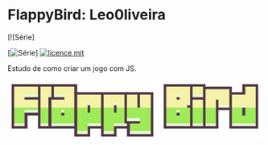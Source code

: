 # FlappyBird: Leo0liveira

[![Série]

[![Série](https://https://img.shields.io/badge/Leo0liveira-FlappyBird-pink)]
[![licence mit](https://img.shields.io/badge/licence-MIT-blue.svg)](https://github.com/afonsopacifer/open-source-boilerplate/blob/master/LICENSE.md)


Estudo de como criar um jogo com JS.

<p align="center">
  <img alt="Logo do projeto" src="./docs/flappy-bird-logo.png" />
</p>
